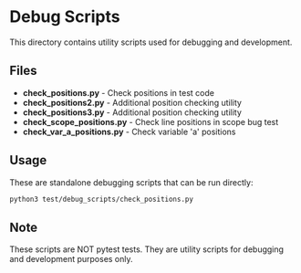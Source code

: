 # Debug Scripts

This directory contains utility scripts used for debugging and development.

## Files

- **check_positions.py** - Check positions in test code
- **check_positions2.py** - Additional position checking utility
- **check_positions3.py** - Additional position checking utility  
- **check_scope_positions.py** - Check line positions in scope bug test
- **check_var_a_positions.py** - Check variable 'a' positions

## Usage

These are standalone debugging scripts that can be run directly:

```bash
python3 test/debug_scripts/check_positions.py
```

## Note

These scripts are NOT pytest tests. They are utility scripts for debugging 
and development purposes only.
